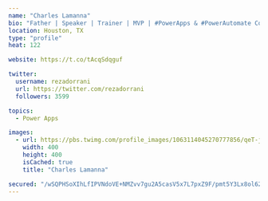 ```yaml
---
name: "Charles Lamanna"
bio: "Father | Speaker | Trainer | MVP | #PowerApps & #PowerAutomate Community Super User | YouTuber Right-pointing triangle http://youtube.com/c/rezadorrani | Learn - Share - Clockwise rightwards and leftwards open circle arrows"
location: Houston, TX
type: "profile"
heat: 122

website: https://t.co/tAcqSdqguf

twitter:
  username: rezadorrani
  url: https://twitter.com/rezadorrani
  followers: 3599

topics:
  - Power Apps

images:
  - url: https://pbs.twimg.com/profile_images/1063114045270777856/qeT-jpWr_400x400.jpg
    width: 400
    height: 400
    isCached: true
    title: "Charles Lamanna"

secured: "/wSQPHSoXIhLfIPVNdoVE+NMZvv7gu2A5casV5x7L7pxZ9F/pmt5Y3Lx8ol62vQnEkeboOLoZFRsyYNwLjCcM9Nl/bFUYGckZTcCoScAPBLXAxaO91Qmp8KqOUCzsv9XPI5ynY6ZC3b1lJd3y9TjbaGmzfCaqOC3eE5+TipzYIgvrur0M3Ig8jdCdc0p5iBpaFGM5Dqw4k0Q6dhldCdZCZI5VCpLhUgfzCxbO8mP0hSjC60dYlD+d7cmF/1PONjZI94tQg6a+SHw0wOFhkJBUKlhKnmpus+5p0HP3e5XzASQx+x5SI42CHZ36HUQGJiQVA/1RwhYfMw5+55ciEqUDnK3PLajV5rbIorinFlshWcQv+SPjC3p9Zq2wZtp/D9I4RV+mPMlBcGlsM4s3y+6UPXkKRSKWQKh71ttHRNWRgY=;0qy9LPZNCtP/PqubaLFMXQ=="
---
```


